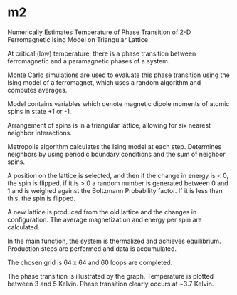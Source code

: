 # m2
Numerically Estimates Temperature of Phase Transition of 2-D Ferromagnetic Ising Model on Triangular Lattice

At critical (low) temperature, there is a phase transition between ferromagnetic and a paramagnetic phases of a system. 

Monte Carlo simulations are used to evaluate this phase transition using the Ising model of a ferromagnet, which uses a random algorithm and computes averages.

Model contains variables which denote magnetic dipole moments of atomic spins in state +1 or -1. 

Arrangement of spins is in a triangular lattice, allowing for six nearest neighbor interactions.

Metropolis algorithm calculates the Ising model at each step. Determines neighbors by using periodic boundary conditions and the sum of neighbor spins.

A position on the lattice is selected, and then if the change in energy is < 0, the spin is flipped, if it is > 0 a random number is generated between 0 and 1 and is weighed against the Boltzmann Probability factor. If it is less than this, the spin is flipped.

A new lattice is produced from the old lattice and the changes in configuration. The average magnetization and energy per spin are calculated.

In the main function, the system is thermalized and achieves equilibrium. Production steps are performed and data is accumulated.

The chosen grid is 64 x 64 and 60 loops are completed.

The phase transition is illustrated by the graph. Temperature is plotted between 3 and 5 Kelvin. Phase transition clearly occurs at ~3.7 Kelvin.
